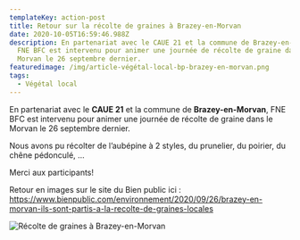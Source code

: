 ```yaml
---
templateKey: action-post
title: Retour sur la récolte de graines à Brazey-en-Morvan
date: 2020-10-05T16:59:46.988Z
description: En partenariat avec le CAUE 21 et la commune de Brazey-en-Morvan,
  FNE BFC est intervenu pour animer une journée de récolte de graine dans le
  Morvan le 26 septembre dernier.
featuredimage: /img/article-végétal-local-bp-brazey-en-morvan.png
tags:
  - Végétal local
---
```

En partenariat avec le **CAUE 21** et la commune de **Brazey-en-Morvan**, FNE BFC est intervenu pour animer une journée de récolte de graine dans le Morvan le 26 septembre dernier.

Nous avons pu récolter de l’aubépine à 2 styles, du prunelier, du poirier, du chêne pédonculé, …

Merci aux participants!

Retour en images sur le site du Bien public ici : <https://www.bienpublic.com/environnement/2020/09/26/brazey-en-morvan-ils-sont-partis-a-la-recolte-de-graines-locales>

![Récolte de graines à Brazey-en-Morvan](/img/article-végétal-local-bp-brazey-en-morvan.png?nf_resize=fit&w=400#img-center "Récolte de graines à Brazey-en-Morvan")